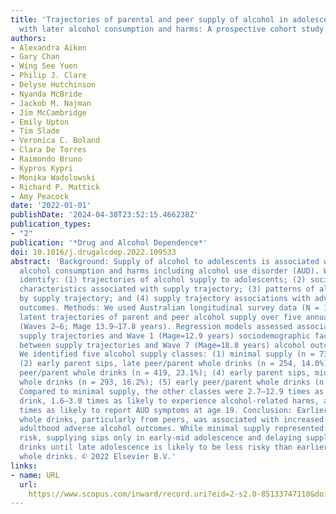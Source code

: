 ```yaml
---
title: 'Trajectories of parental and peer supply of alcohol in adolescence and associations
  with later alcohol consumption and harms: A prospective cohort study'
authors:
- Alexandra Aiken
- Gary Chan
- Wing See Yuen
- Philip J. Clare
- Delyse Hutchinson
- Nyanda McBride
- Jackob M. Najman
- Jim McCambridge
- Emily Upton
- Tim Slade
- Veronica C. Boland
- Clara De Torres
- Raimondo Bruno
- Kypros Kypri
- Monika Wadolowski
- Richard P. Mattick
- Amy Peacock
date: '2022-01-01'
publishDate: '2024-04-30T23:52:15.466238Z'
publication_types:
- "2"
publication: '*Drug and Alcohol Dependence*'
doi: 10.1016/j.drugalcdep.2022.109533
abstract: 'Background: Supply of alcohol to adolescents is associated with increased
  alcohol consumption and harms including alcohol use disorder (AUD). We aimed to
  identify: (1) trajectories of alcohol supply to adolescents; (2) sociodemographic
  characteristics associated with supply trajectory; (3) patterns of alcohol consumption
  by supply trajectory; and (4) supply trajectory associations with adverse alcohol
  outcomes. Methods: We used Australian longitudinal survey data (N = 1813) to model
  latent trajectories of parent and peer alcohol supply over five annual follow-ups
  (Waves 2–6; Mage 13.9–17.8 years). Regression models assessed associations between
  supply trajectories and Wave 1 (Mage=12.9 years) sociodemographic factors and associations
  between supply trajectories and Wave 7 (Mage=18.8 years) alcohol outcomes. Results:
  We identified five alcohol supply classes: (1) minimal supply (n = 739, 40.8%);
  (2) early parent sips, late peer/parent whole drinks (n = 254, 14.0%); (3) late
  peer/parent whole drinks (n = 419, 23.1%); (4) early parent sips, mid peer/parent
  whole drinks (n = 293, 16.2%); (5) early peer/parent whole drinks (n = 108, 6.0%).
  Compared to minimal supply, the other classes were 2.7–12.9 times as likely to binge
  drink, 1.6–3.0 times as likely to experience alcohol-related harms, and 2.1–8.6
  times as likely to report AUD symptoms at age 19. Conclusion: Earlier supply of
  whole drinks, particularly from peers, was associated with increased risk of early
  adulthood adverse alcohol outcomes. While minimal supply represented the lowest
  risk, supplying sips only in early-mid adolescence and delaying supply of whole
  drinks until late adolescence is likely to be less risky than earlier supply of
  whole drinks. © 2022 Elsevier B.V.'
links:
- name: URL
  url: 
    https://www.scopus.com/inward/record.uri?eid=2-s2.0-85133747110&doi=10.1016%2fj.drugalcdep.2022.109533&partnerID=40&md5=020adb0059e330a24bbadb43473dd571
---
```


